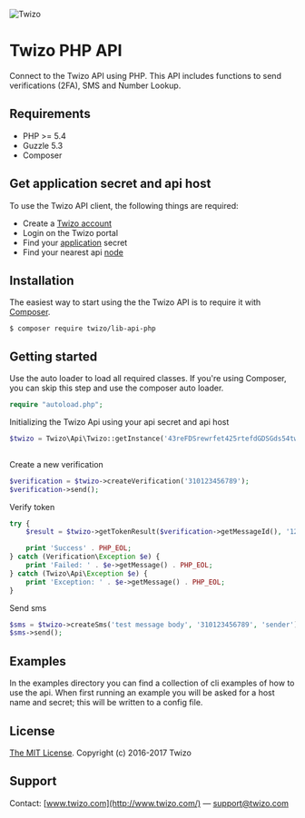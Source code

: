 ![Twizo](https://www.twizo.com/wp-content/themes/twizo/_/images/twizo-logo-0474ce6f.png) 


# Twizo PHP API #

Connect to the Twizo API using PHP. This API includes functions to send verifications (2FA), SMS and Number Lookup.

## Requirements ##
* PHP >= 5.4
* Guzzle 5.3
* Composer

## Get application secret and api host ##
To use the Twizo API client, the following things are required:

* Create a [Twizo account](https://register.twizo.com/)
* Login on the Twizo portal
* Find your [application](https://portal.twizo.com/applications/) secret
* Find your nearest api [node](https://www.twizo.com/developers/documentation/#introduction_api-url)

## Installation ##

The easiest way to start using the the Twizo API is to require it with [Composer](http://getcomposer.org/doc/00-intro.md).

	$ composer require twizo/lib-api-php

## Getting started ##

Use the auto loader to load all required classes. If you're using Composer, you can skip this step and use the composer auto loader.

```php
require "autoload.php";
```

Initializing the Twizo Api using your api secret and api host

```php
$twizo = Twizo\Api\Twizo::getInstance('43reFDSrewrfet425rtefdGDSGds54twegdsgHaFST2refwd', 'api-asia-01.twizo.com');
	
```

Create a new verification

```php
$verification = $twizo->createVerification('310123456789');
$verification->send();
```

Verify token

```php
try {
    $result = $twizo->getTokenResult($verification->getMessageId(), '12345');

    print 'Success' . PHP_EOL;
} catch (Verification\Exception $e) {
    print 'Failed: ' . $e->getMessage() . PHP_EOL;
} catch (Twizo\Api\Exception $e) {
    print 'Exception: ' . $e->getMessage() . PHP_EOL;
}
```

Send sms

```php
$sms = $twizo->createSms('test message body', '310123456789', 'sender');
$sms->send();
```

## Examples ##

In the examples directory you can find a collection of cli examples of how to use the api.
When first running an example you will be asked for a host name and secret; this will be written to a config file.

## License ##
[The MIT License](https://opensource.org/licenses/mit-license.php).
Copyright (c) 2016-2017 Twizo

## Support ##
Contact: [www.twizo.com](http://www.twizo.com/) — support@twizo.com

